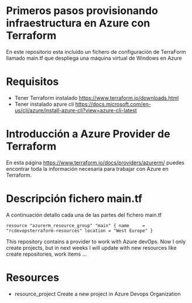 # Primeros pasos provisionando infraestructura en Azure con Terraform

En este repositorio esta incluido un fichero de configuración de TerraForm llamado main.tf que despliega una máquina virtual de Windows en Azure

# Requisitos
- Tener Terraform instalado https://www.terraform.io/downloads.html
- Tener instalado azure cli https://docs.microsoft.com/en-us/cli/azure/install-azure-cli?view=azure-cli-latest

# Introducción a Azure Provider de Terraform

En esta página https://www.terraform.io/docs/providers/azurerm/ puedes encontrar toda la información necesaria para trabajar con Azure en Terraform. 

# Descripción fichero main.tf

A continuación detallo cada una de las partes del fichero main.tf

`resource "azurerm_resource_group" "main" {
  name     = "rcdevopsterraform-resources"
  location = "West Europe"
}`



This repository contains a provider to work with Azure devOps. Now I only create projects, but in next weeks I will update with new resources like create repositories, work items ...  
# Resources

- resource_project
   Create a new project in Azure Devops Organization
